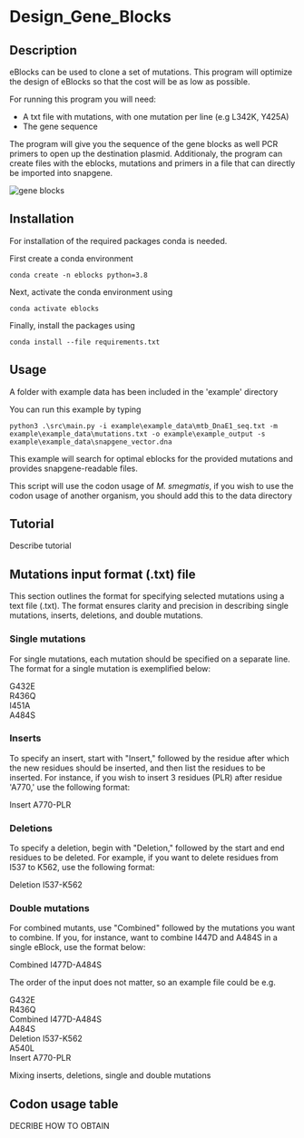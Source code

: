 # Design_Gene_Blocks

## Description

eBlocks can be used to clone a set of mutations. 
This program will optimize the design of eBlocks so that the cost will be as low as possible.

For running this program you will need:
- A txt file with mutations, with one mutation per line (e.g L342K, Y425A)
- The gene sequence

The program will give you the sequence of the gene blocks as well PCR primers to open up the destination plasmid.
Additionaly, the program can create files with the eblocks, mutations and primers in a file that can directly be imported into snapgene.

![gene blocks]("https://gitlab.com/rcmkuin/design_gene_blocks/-/blob/main/doc/eblocks.png")

## Installation

For installation of the required packages conda is needed.

First create a conda environment

`conda create -n eblocks python=3.8`

Next, activate the conda environment using

`conda activate eblocks`

Finally, install the packages using

`conda install --file requirements.txt`

## Usage

A folder with example data has been included in the 'example' directory

You can run this example by typing 

`python3 .\src\main.py -i example\example_data\mtb_DnaE1_seq.txt -m example\example_data\mutations.txt -o example\example_output -s example\example_data\snapgene_vector.dna`

This example will search for optimal eblocks for the provided mutations and provides snapgene-readable files.

This script will use the codon usage of _M. smegmatis_, if you wish to use the codon usage of another organism, you should add this to the data directory 

## Tutorial

Describe tutorial


## Mutations input format (.txt) file

This section outlines the format for specifying selected mutations using a text file (.txt). The format ensures clarity and precision in describing single mutations, inserts, deletions, and double mutations.

### Single mutations

For single mutations, each mutation should be specified on a separate line. The format for a single mutation is exemplified below:

G432E\
R436Q\
I451A\
A484S

### Inserts

To specify an insert, start with "Insert," followed by the residue after which the new residues should be inserted, and then list the residues to be inserted. For instance, if you wish to insert 3 residues (PLR) after residue 'A770,' use the following format:

Insert A770-PLR

### Deletions

To specify a deletion, begin with "Deletion," followed by the start and end residues to be deleted. For example, if you want to delete residues from I537 to K562, use the following format:

Deletion I537-K562

### Double mutations

For combined mutants, use "Combined" followed by the mutations you want to combine. If you, for instance, want to combine I447D and A484S in a single eBlock, use the format below:

Combined I477D-A484S

The order of the input does not matter, so an example file could be e.g.

G432E\
R436Q\
Combined I477D-A484S\
A484S\
Deletion I537-K562\
A540L\
Insert A770-PLR

Mixing inserts, deletions, single and double mutations


## Codon usage table

DECRIBE HOW TO OBTAIN


